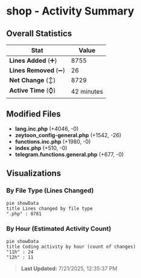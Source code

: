 # shop - Activity Summary 

## Overall Statistics

| Stat                   | Value                                                             |
| ---------------------- | ----------------------------------------------------------------- |
| **Lines Added** (➕)   | 8755                                          |
| **Lines Removed** (➖) | 26                                        |
| **Net Change** (↕)    | 8729                |
| **Active Time** (⌚)   | 42 minutes |


## Modified Files
- **lang.inc.php** (+4046, -0)
- **zeytoon_config-general.php** (+1542, -26)
- **functions.inc.php** (+1980, -0)
- **index.php** (+510, -0)
- **telegram.functions.general.php** (+677, -0)

## Visualizations

### By File Type (Lines Changed)

```mermaid
pie showData
title Lines changed by file type
".php" : 8781
```

### By Hour (Estimated Activity Count)

```mermaid
pie showData
title Coding activity by hour (count of changes)
"11h" : 24
"12h" : 11
```


> **Last Updated:** 7/21/2025, 12:35:37 PM